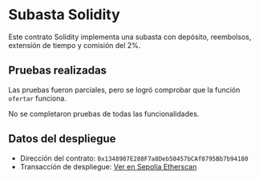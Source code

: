 # Subasta Solidity

Este contrato Solidity implementa una subasta con depósito, reembolsos, extensión de tiempo y comisión del 2%.

## Pruebas realizadas

Las pruebas fueron parciales, pero se logró comprobar que la función `ofertar` funciona.

No se completaron pruebas de todas las funcionalidades.

## Datos del despliegue

- Dirección del contrato: `0x1348907E288F7a8Deb50457bCAf8795Bb7b94180`
- Transacción de despliegue: [Ver en Sepolia Etherscan](https://sepolia.etherscan.io/tx/0xdea50d4da381affe7c9241323a69dbe70a9cfd0ac6e990c3502b4db41c4bdbaa)
